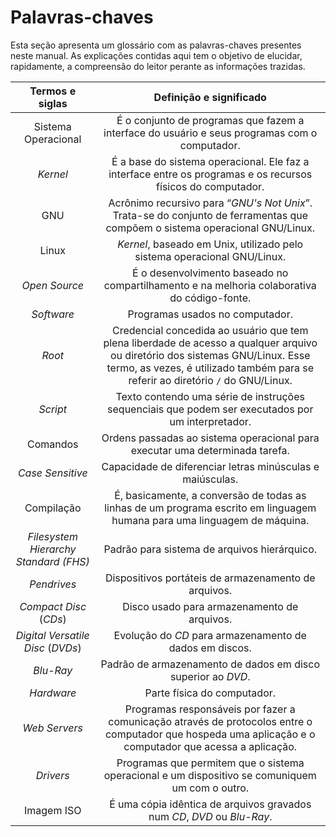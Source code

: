 # Palavras-chaves

Esta seção apresenta um glossário com as palavras-chaves presentes neste manual. As explicações contidas aqui tem o objetivo de elucidar, rapidamente, a compreensão do leitor perante as informações trazidas.

|**Termos e siglas**|**Definição e significado**|
|:--:|:--:|
|Sistema Operacional|É o conjunto de programas que fazem a interface do usuário e seus programas com o computador.|
|*Kernel*|É a base do sistema operacional. Ele faz a interface entre os programas e os recursos físicos do computador.|
|GNU|Acrônimo recursivo para “*GNU's Not Unix*”. Trata-se do conjunto de ferramentas que compõem o sistema operacional GNU/Linux.|
|Linux|*Kernel*, baseado em Unix, utilizado pelo sistema operacional GNU/Linux.|
|*Open Source*|É o desenvolvimento baseado no compartilhamento e na melhoria colaborativa do código-fonte.|
|*Software*|Programas usados no computador.|
|*Root*|Credencial concedida ao usuário que tem plena liberdade de acesso a qualquer arquivo ou diretório dos sistemas GNU/Linux. Esse termo, as vezes, é utilizado também para se referir ao diretório `/` do GNU/Linux.|
|*Script*|Texto contendo uma série de instruções sequenciais que podem ser executados por um interpretador.|
|Comandos|Ordens passadas ao sistema operacional para executar uma determinada tarefa.|
|*Case Sensitive*|Capacidade de diferenciar letras minúsculas e maiúsculas.|
|Compilação|É, basicamente, a conversão de todas as linhas de um programa escrito em linguagem humana para uma linguagem de máquina.|
|*Filesystem Hierarchy Standard (FHS)*|Padrão para sistema de arquivos hierárquico.|
|*Pendrives*|Dispositivos portáteis de armazenamento de arquivos.|
|*Compact Disc* (*CDs*)|Disco usado para armazenamento de arquivos.|
|*Digital Versatile Disc* (*DVDs*)|Evolução do *CD* para armazenamento de dados em discos.|
|*Blu-Ray*|Padrão de armazenamento de dados em disco superior ao *DVD*.|
|*Hardware*|Parte física do computador.|
|*Web Servers*|Programas responsáveis por fazer a comunicação através de protocolos entre o computador que hospeda uma aplicação e o computador que acessa a aplicação.|
|*Drivers*|Programas que permitem que o sistema operacional e um dispositivo se comuniquem um com o outro.|
|Imagem ISO|É uma cópia idêntica de arquivos gravados num *CD*, *DVD* ou *Blu-Ray*.|